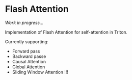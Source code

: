 # Flash Attention

_Work in progress..._

Implementation of Flash Attention for self-attention in Triton. 

Currently supporting:
- Forward pass
- Backward passe
- Causal Attention
- Global Attention
- Sliding Window Attention !!!


<!-- Other ideas:
- Multi-Head Latent Flash Attention
- GQA Flash Attention
- Native Sparse Attention with Flash Attention -->